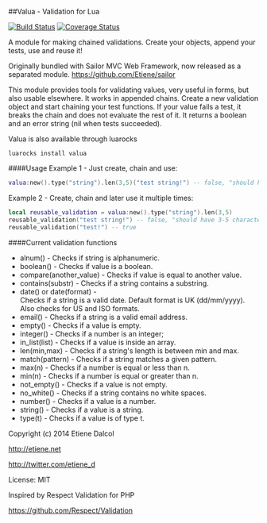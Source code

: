 ##Valua - Validation for Lua

[![Build Status](https://travis-ci.org/sailorproject/valua.svg?branch=master)](https://travis-ci.org/sailorproject/valua)
[![Coverage Status](https://coveralls.io/repos/github/sailorproject/valua/badge.svg?branch=master)](https://coveralls.io/github/sailorproject/valua?branch=master)

A module for making chained validations. Create your objects, append your tests, use and reuse it!

Originally bundled with Sailor MVC Web Framework, now released as a separated module.
  https://github.com/Etiene/sailor

This module provides tools for validating values, very useful in forms, but also usable elsewhere. It works in appended chains. Create a new validation object and start chaining your test functions. If your value fails a test, it breaks the chain and does not evaluate the rest of it. It returns a boolean and an error string (nil when tests succeeded).

Valua is also available through luarocks
````
luarocks install valua
````

####Usage
Example 1 - Just create, chain and use:
```lua
valua:new().type("string").len(3,5)("test string!") -- false, "should have 3-5 characters"
```
Example 2 - Create, chain and later use it multiple times:
```lua
local reusable_validation = valua:new().type("string").len(3,5)
reusable_validation("test string!") -- false, "should have 3-5 characters"
reusable_validation("test!") -- true
```

####Current validation functions

  * alnum() - 
Checks if string is alphanumeric.
  * boolean() - 
Checks if value is a boolean.
  * compare(another_value) - 
Checks if value is equal to another value.
  * contains(substr) - 
Checks if a string contains a substring.
  * date() or date(format) -  
Checks if a string is a valid date. Default format is UK (dd/mm/yyyy). Also checks for US and ISO formats.
  * email() - 
Checks if a string is a valid email address.
  * empty() - 
Checks if a value is empty.
  * integer() - 
Checks if a number is an integer;
  * in_list(list) - 
Checks if a value is inside an array.
  * len(min,max) -
Checks if a string's length is between min and max.
  * match(pattern) -
Checks if a string matches a given pattern.
  * max(n) - 
Checks if a number is equal or less than n.
  * min(n) - 
Checks if a number is equal or greater than n.
  * not_empty() - 
Checks if a value is not empty.
  * no_white() - 
Checks if a string contains no white spaces.
  * number() - 
Checks if a value is a number.
  * string() - 
Checks if a value is a string.
  * type(t) -
Checks if a value is of type t.



Copyright (c) 2014 Etiene Dalcol

http://etiene.net

http://twitter.com/etiene_d

License: MIT



Inspired by Respect Validation for PHP

https://github.com/Respect/Validation
